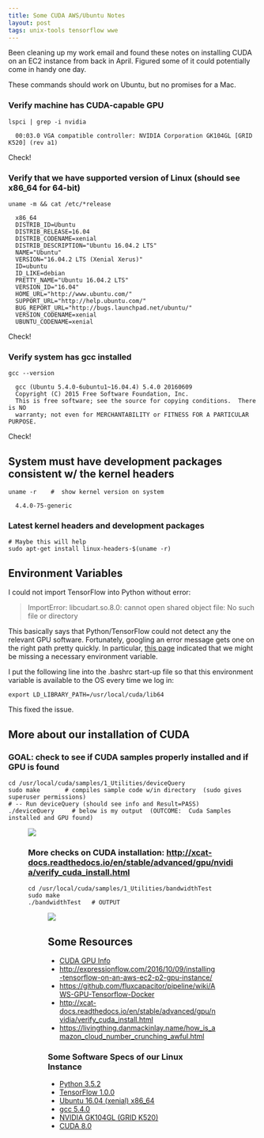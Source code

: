 ```yaml
---
title: Some CUDA AWS/Ubuntu Notes
layout: post
tags: unix-tools tensorflow wwe
---
```


Been cleaning up my work email and found these notes on installing CUDA on an EC2 instance 
from back in April.  Figured some of it could potentially come in handy one day.

These commands should work on Ubuntu, but no promises for a Mac.

### Verify machine has CUDA-capable GPU
```
lspci | grep -i nvidia

  00:03.0 VGA compatible controller: NVIDIA Corporation GK104GL [GRID K520] (rev a1)
```
Check!

### Verify that we have supported version of Linux  (should see x86_64 for 64-bit)
```
uname -m && cat /etc/*release

  x86_64
  DISTRIB_ID=Ubuntu
  DISTRIB_RELEASE=16.04
  DISTRIB_CODENAME=xenial
  DISTRIB_DESCRIPTION="Ubuntu 16.04.2 LTS"
  NAME="Ubuntu"
  VERSION="16.04.2 LTS (Xenial Xerus)"
  ID=ubuntu
  ID_LIKE=debian
  PRETTY_NAME="Ubuntu 16.04.2 LTS"
  VERSION_ID="16.04"
  HOME_URL="http://www.ubuntu.com/"
  SUPPORT_URL="http://help.ubuntu.com/"
  BUG_REPORT_URL="http://bugs.launchpad.net/ubuntu/"
  VERSION_CODENAME=xenial
  UBUNTU_CODENAME=xenial
```
Check!
 
### Verify system has gcc installed
```
gcc --version

  gcc (Ubuntu 5.4.0-6ubuntu1~16.04.4) 5.4.0 20160609
  Copyright (C) 2015 Free Software Foundation, Inc.
  This is free software; see the source for copying conditions.  There is NO
  warranty; not even for MERCHANTABILITY or FITNESS FOR A PARTICULAR PURPOSE.
```
Check!

## System must have development packages consistent w/ the kernel headers
``` 
uname -r    #  show kernel version on system

  4.4.0-75-generic
```

### Latest kernel headers and development packages
```
# Maybe this will help
sudo apt-get install linux-headers-$(uname -r)    
```

## Environment Variables
I could not import TensorFlow into Python without error: 
> ImportError: libcudart.so.8.0: cannot open shared object file: No such file or directory
 
This basically says that Python/TensorFlow could not detect any the relevant GPU software.  Fortunately, 
googling an error message gets one on the right path pretty quickly.  In particular, [this page](https://github.com/tensorflow/tensorflow/issues/5343)
indicated that we might be missing a necessary environment variable. 
 
I put the following line into the .bashrc start-up file so that this environment variable is available to the OS every time we log in:
```
export LD_LIBRARY_PATH=/usr/local/cuda/lib64
```
 
This fixed the issue.

## More about our installation of CUDA
### GOAL: check to see if CUDA samples properly installed and if GPU is found
```
cd /usr/local/cuda/samples/1_Utilities/deviceQuery
sudo make       # compiles sample code w/in directory  (sudo gives superuser permissions)
# -- Run deviceQuery (should see info and Result=PASS)
./deviceQuery     # below is my output  (OUTCOME:  Cuda Samples installed and GPU found)
```

<figure>
<img src="./images/cuda-deviceQuery.png"
</figure>

### More checks on CUDA installation:  http://xcat-docs.readthedocs.io/en/stable/advanced/gpu/nvidia/verify_cuda_install.html
```
cd /usr/local/cuda/samples/1_Utilities/bandwidthTest
sudo make
./bandwidthTest   # OUTPUT
```
<figure>
<img src="./images/cuda-bandwidthTest.png"
</figure>

## Some Resources
* [CUDA GPU Info](http://docs.nvidia.com/cuda/cuda-installation-guide-linux/#axzz4VZnqTJ2A)
* http://expressionflow.com/2016/10/09/installing-tensorflow-on-an-aws-ec2-p2-gpu-instance/
* https://github.com/fluxcapacitor/pipeline/wiki/AWS-GPU-Tensorflow-Docker
* http://xcat-docs.readthedocs.io/en/stable/advanced/gpu/nvidia/verify_cuda_install.html
* https://livingthing.danmackinlay.name/how_is_amazon_cloud_number_crunching_awful.html

### Some Software Specs of our Linux Instance
* [Python 3.5.2](https://www.python.org/download/releases/3.5.2/)
* [TensorFlow 1.0.0](https://pypi.python.org/pypi/tensorflow/1.0.0)
* [Ubuntu 16.04 (xenial) x86_64](http://releases.ubuntu.com/16.04/)
* [gcc 5.4.0](https://gcc.gnu.org/gcc-5/)
* [NVIDIA GK104GL (GRID K520)](http://www.nvidia.com/object/cloud-gaming-gpu-boards.html)
* [CUDA 8.0](https://developer.nvidia.com/cuda-80-ga2-download-archive)
